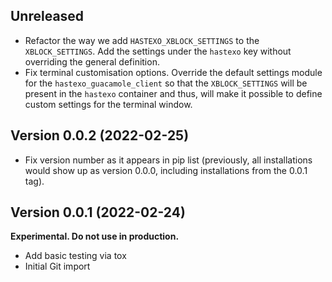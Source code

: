 Unreleased
-----------------------------

* Refactor the way we add `HASTEXO_XBLOCK_SETTINGS` to the
  `XBLOCK_SETTINGS`. Add the settings under the `hastexo` key
  without overriding the general definition.
* Fix terminal customisation options. Override the default
  settings module for the `hastexo_guacamole_client`
  so that the `XBLOCK_SETTINGS` will be present in the
  `hastexo` container and thus, will make it possible to
  define custom settings for the terminal window.

## Version 0.0.2 (2022-02-25)

* Fix version number as it appears in pip list (previously, all
  installations would show up as version 0.0.0, including
  installations from the 0.0.1 tag).


## Version 0.0.1 (2022-02-24)

**Experimental. Do not use in production.**

* Add basic testing via tox
* Initial Git import
